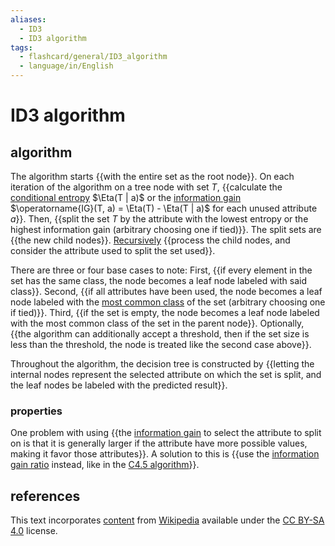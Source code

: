 ```yaml
---
aliases:
  - ID3
  - ID3 algorithm
tags:
  - flashcard/general/ID3_algorithm
  - language/in/English
---
```


# ID3 algorithm

## algorithm

The algorithm starts {{with the entire set as the root node}}. On each iteration of the algorithm on a tree node with set $T$, {{calculate the [conditional entropy](conditional%20entropy.md#definition) $\Eta(T | a)$ or the [information gain](information%20gain%20(decision%20tree).md) $\operatorname{IG}(T, a) = \Eta(T) - \Eta(T | a)$ for each unused attribute $a$}}. Then, {{split the set $T$ by the attribute with the lowest entropy or the highest information gain (arbitrary choosing one if tied)}}. The split sets are {{the new child nodes}}. [Recursively](recursion%20(computer%20science).md) {{process the child nodes, and consider the attribute used to split the set used}}. <!--SR:!2024-05-01,15,290!2024-04-26,10,270!2024-04-29,13,270!2024-04-28,12,270!2024-05-02,16,290-->

There are three or four base cases to note: First, {{if every element in the set has the same class, the node becomes a leaf node labeled with said class}}. Second, {{if all attributes have been used, the node becomes a leaf node labeled with the [most common class](mode%20(statistics).md) of the set (arbitrary choosing one if tied)}}. Third, {{if the set is empty, the node becomes a leaf node labeled with the most common class of the set in the parent node}}. Optionally, {{the algorithm can additionally accept a threshold, then if the set size is less than the threshold, the node is treated like the second case above}}. <!--SR:!2024-04-26,10,270!2024-04-27,11,270!2024-04-22,7,250!2024-04-21,6,250-->

Throughout the algorithm, the decision tree is constructed by {{letting the internal nodes represent the selected attribute on which the set is split, and the leaf nodes be labeled with the predicted result}}. <!--SR:!2024-04-25,9,270-->

### properties

One problem with using {{the [information gain](information%20gain%20(decision%20tree).md) to select the attribute to split on is that it is generally larger if the attribute have more possible values, making it favor those attributes}}. A solution to this is {{use the [information gain ratio](information%20gain%20ratio.md) instead, like in the [C4.5 algorithm](C4.5%20algorithm.md)}}. <!--SR:!2024-04-30,14,290!2024-04-26,10,270-->

## references

This text incorporates [content](https://en.wikipedia.org/wiki/ID3_algorithm) from [Wikipedia](Wikipedia.md) available under the [CC BY-SA 4.0](https://creativecommons.org/licenses/by-sa/4.0/) license.
